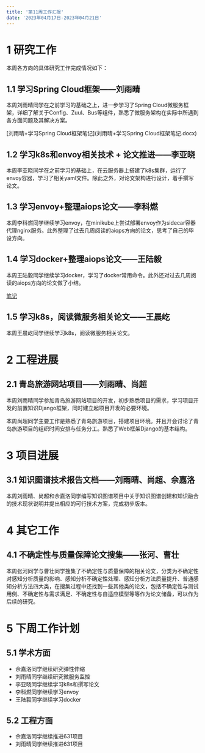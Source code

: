 ```yaml
---
title: '第11周工作汇报'
date: '2023年04月17日-2023年04月21日'
---
```


<!-- 只允许使用一级标题和二级标题 -->

# 1 研究工作

本周各方向的具体研究工作完成情况如下：

## 1.1 学习Spring Cloud框架——刘雨晴

本周刘雨晴同学在之前学习的基础之上，进一步学习了Spring Cloud微服务框架，详细了解关于Config、Zuul、Bus等组件，熟悉了微服务架构在实际中所遇到各方面问题及其解决方案。

<!-- 注意该超链接应该如何使用，不需要进行手动的编号，注意附件名不能有任何的空格 -->
[刘雨晴+学习Spring Cloud框架笔记](刘雨晴+学习Spring Cloud框架笔记.docx)

## 1.2 学习k8s和envoy相关技术 + 论文推进——李亚晓

本周李亚晓同学在之前学习的基础上，在云服务器上搭建了k8s集群，运行了envoy容器，学习了相关yaml文件。除此之外，对论文架构进行设计，着手撰写论文。

## 1.3 学习envoy+整理aiops论文——李科燃

本周李科燃同学继续学习envoy，在minikube上尝试部署envoy作为sidecar容器代理nginx服务。此外整理了过去几周阅读的aiops方向的论文，思考了自己的毕设方向。

## 1.4 学习docker+整理aiops论文——王陆毅

本周王陆毅同学继续学习docker，学习了docker常用命令。此外还对过去几周阅读的aiops方向的论文做了小结。

[笔记](docker学习0421-王陆毅.docx)

## 1.5 学习k8s，阅读微服务相关论文——王晨屹

本周王晨屹同学继续学习k8s，阅读微服务相关论文。

# 2 工程进展

## 2.1 青岛旅游网站项目——刘雨晴、尚超

本周刘雨晴同学参加青岛旅游网站项目的开发，初步熟悉项目的需求，学习项目开发的前置知识Django框架，同时建立起项目开发的必要环境。

本周尚超同学主要工作是熟悉了青岛旅游项目，搭建项目环境。并且开会讨论了青岛旅游项目的组织时间安排与任务分工。熟悉了Web框架Django的基本结构。

# 3 项目进展

## 3.1 知识图谱技术报告文档——刘雨晴、尚超、佘嘉洛

本周刘雨晴、尚超和佘嘉洛同学编写知识图谱项目中关于知识图谱创建和知识融合的技术现状说明并提出相应的可行技术方案，完成初步版本。

# 4 其它工作

## 4.1 不确定性与质量保障论文搜集——张河、曹壮

本周张河同学与曹壮同学搜集了不确定性与质量保障的相关论文，分类为不确定性对感知分析质量的影响、感知分析不确定性处理、感知分析方法质量提升、普通感知分析方法四大类，在搜集过程中还找到一些其他类的论文，包括不确定性与测试用例、不确定性与需求满足、不确定性与自适应模型等等作为论文储备，可以作为后续的研究。

# 5 下周工作计划

## 5.1 学术方面

+ 佘嘉洛同学继续研究弹性伸缩
+ 刘雨晴同学继续研究微服务监控
+ 李亚晓同学继续学习k8s和撰写论文
+ 李科燃同学继续学习envoy
+ 王陆毅同学继续学习docker

## 5.2 工程方面

+ 佘嘉洛同学继续推进631项目
+ 刘雨晴同学继续推进631项目
